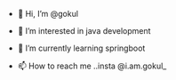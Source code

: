 - 👋 Hi, I’m @gokul
- 👀 I’m interested in java development
- 🌱 I’m currently learning springboot

- 📫 How to reach me ..insta @i.am.gokul_

<!---
gokulyasu/gokulyasu is a ✨ special ✨ repository because its `README.md` (this file) appears on your GitHub profile.
You can click the Preview link to take a look at your changes.
--->
